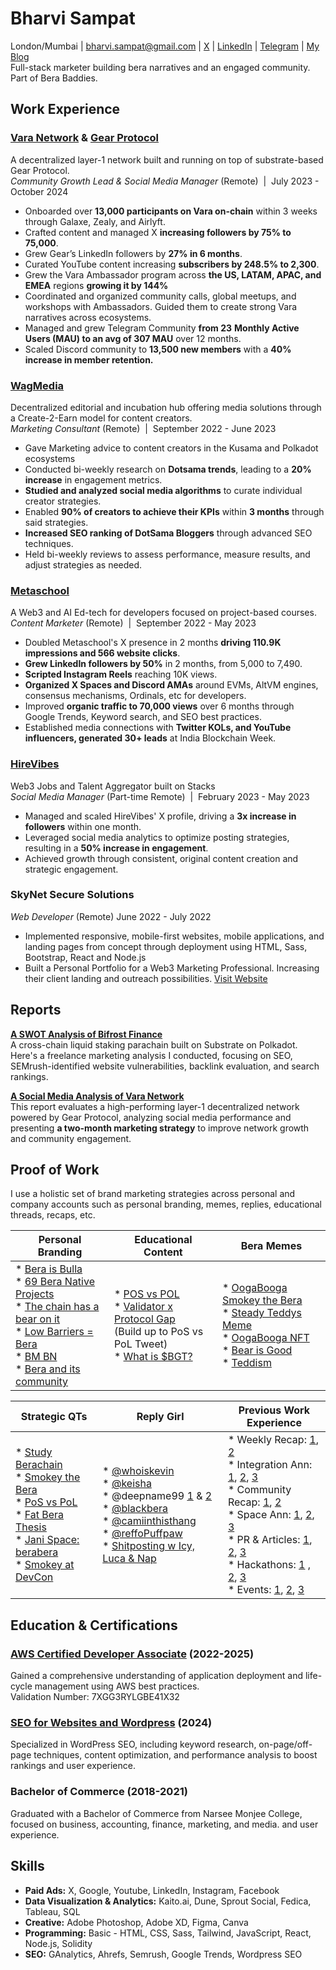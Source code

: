 # **Bharvi Sampat**  
London/Mumbai | bharvi.sampat@gmail.com | [X](https://x.com/bharvisampat) | [LinkedIn](https://www.linkedin.com/in/bharvi-sampat/) | [Telegram](https://t.me/bharvisampat) | [My Blog](https://substack.com/@bharvisampat)  
Full-stack marketer building bera narratives and an engaged community. Part of Bera Baddies.

## **Work Experience**  

### [**Vara Network**](https://vara.network) **& [Gear Protocol](https://gear-tech.io/)**
A decentralized layer-1 network built and running on top of substrate-based Gear Protocol.<br>
*Community Growth Lead & Social Media Manager* (Remote) &nbsp;|&nbsp; July 2023 \- October 2024

* Onboarded over **13,000 participants on Vara on-chain** within 3 weeks through Galaxe, Zealy, and Airlyft.  
* Crafted content and managed X  **increasing followers by 75% to 75,000**.  
* Grew Gear’s LinkedIn followers by **27% in 6 months**.  
* Curated YouTube content increasing **subscribers by 248.5% to 2,300**.  
* Grew the Vara Ambassador program across **the US, LATAM, APAC, and EMEA** regions **growing it by 144%**   
* Coordinated and organized community calls, global meetups, and workshops with Ambassadors. Guided them to create strong Vara narratives across ecosystems.   
* Managed and grew Telegram Community **from 23** **Monthly Active Users (MAU) to an avg of 307 MAU** over 12 months.  
* Scaled Discord community to **13,500 new members** with a **40% increase in member retention.**

### [**WagMedia**](https://thewagmedia.com/)
Decentralized editorial and incubation hub offering media solutions through a Create-2-Earn model for content creators. <br>
*Marketing Consultant* (Remote) &nbsp;|&nbsp; September 2022 \- June 2023

* Gave Marketing advice to content creators in the Kusama and Polkadot ecosystems  
* Conducted bi-weekly research on **Dotsama trends**, leading to a **20% increase** in engagement metrics.  
* **Studied and analyzed social media algorithms** to curate individual creator strategies.  
* Enabled **90% of creators to achieve their KPIs** within **3 months** through said strategies.  
* **Increased SEO ranking of DotSama Bloggers** through advanced SEO techniques.  
* Held bi-weekly reviews to assess performance, measure results, and adjust strategies as needed.


### [**Metaschool**](https://metaschool.so/)  
A Web3 and AI Ed-tech for developers focused on project-based courses. <br>
*Content Marketer*  (Remote) &nbsp;|&nbsp; September 2022 \- May 2023

* Doubled Metaschool's X presence in 2 months **driving 110.9K impressions and 566 website clicks**.  
* **Grew LinkedIn followers by 50%** in 2 months, from 5,000 to 7,490.  
* **Scripted Instagram Reels** reaching 10K views.  
* **Organized X Spaces and Discord AMAs** around EVMs, AltVM engines, consensus mechanisms, Ordinals, etc for developers.  
* Improved **organic traffic to 70,000 views** over 6 months through Google Trends, Keyword search, and SEO best practices.  
* Established media connections with **Twitter KOLs, and YouTube influencers, generated 30+ leads** at India Blockchain Week.

### [**HireVibes**](https://www.hirevibes.com/)
Web3 Jobs and Talent Aggregator built on Stacks <br> 
*Social Media Manager* (Part-time Remote) &nbsp;|&nbsp; February 2023 \- May 2023

* Managed and scaled HireVibes' X profile, driving a **3x increase in followers** within one month.  
* Leveraged social media analytics to optimize posting strategies, resulting in a **50% increase in engagement**.  
* Achieved growth through consistent, original content creation and strategic engagement.

### **SkyNet Secure Solutions**
*Web Developer* (Remote)                                                                                                                                                       June 2022 \- July 2022

* Implemented responsive, mobile-first websites, mobile applications, and landing pages from concept through deployment using HTML, Sass, Bootstrap, React and Node.js  
* Built a Personal Portfolio for a Web3 Marketing Professional. Increasing their client landing and outreach possibilities. [Visit Website](https://pankajdalmia.netlify.app/)   
                                                                                                                                                                       

## **Reports**  

**[A SWOT Analysis of Bifrost Finance](https://github.com/Bharvi-Sampat/A-SWOT-Analysis/blob/main/Report%20-%20A%20SWOT%20Analysis%20of%20Bifrost%20Finance.pdf)**  
A cross-chain liquid staking parachain built on Substrate on Polkadot. Here's a freelance marketing analysis I conducted, focusing on SEO, SEMrush-identified website vulnerabilities, backlink evaluation, and search rankings.

[**A Social Media Analysis of Vara Network**](https://github.com/Bharvi-Sampat/A-SWOT-Analysis/blob/main/A%20Social%20Media%20Analysis%20of%20VARA%20Network.pdf)  
This report evaluates a high-performing layer-1 decentralized network powered by Gear Protocol, analyzing social media performance and presenting **a two-month marketing strategy** to improve network growth and community engagement.

## **Proof of Work**  

I use a holistic set of brand marketing strategies across personal and company accounts such as personal branding, memes, replies, educational threads, recaps, etc.



| **Personal Branding**                                                                                                                                                                                                                                                                                                                                                                                                                                                                                         | **Educational Content**                                                                                                                                                                                                                                                            | **Bera Memes**                                                                                                                                                                                                                                                                                                                                                                                             |
|---------------------------------------------------------------------------------------------------------------------------------------------------------------------------------------------------------------------------------------------------------------------------------------------------------------------------------------------------------------------------------------------------------------------------------------------------------------------------------------------------------------|------------------------------------------------------------------------------------------------------------------------------------------------------------------------------------------------------------------------------------------------------------------------------------|------------------------------------------------------------------------------------------------------------------------------------------------------------------------------------------------------------------------------------------------------------------------------------------------------------------------------------------------------------------------------------------------------------|
| * [Bera is Bulla](https://x.com/bharvisampat/status/1856323735369724020)  <br>* [69 Bera Native Projects](https://x.com/bharvisampat/status/1857805357135040828)  <br>* [The chain has a bear on it](https://x.com/bharvisampat/status/1858058069021790383)  <br>* [Low Barriers \= Bera](https://x.com/bharvisampat/status/1849703616325579095)  <br>* [BM BN](https://x.com/bharvisampat/status/1853452644364243115)  <br>* [Bera and its community](https://x.com/bharvisampat/status/1858545883790352735) | * [POS vs POL](https://x.com/bharvisampat/status/1858427425765707921)  <br>* [Validator x Protocol Gap](https://x.com/bharvisampat/status/1853419785511723039)  <br>  (Build up to PoS vs PoL Tweet)  <br>* [What is $BGT?](https://x.com/bharvisampat/status/1858098228602028480) | * [OogaBooga Smokey the Bera](https://x.com/bharvisampat/status/1859499489872015748)  <br>* [Steady Teddys Meme](https://x.com/bharvisampat/status/1846518282712424806)  <br>* [OogaBooga NFT](https://x.com/bharvisampat/status/1856267758377546177)  <br>* [Bear is Good](https://x.com/bharvisampat/status/1858856204237410353)  <br>* [Teddism](https://x.com/bharvisampat/status/1858905907528430041) |

| **Strategic QTs**                                                                                                                                                                                                                                                                                                                                                                                                                                                                            | **Reply Girl**                                                                                                                                                                                                                                                                                                                                                                                                                                                                                                                                                                                                                     | **Previous Work Experience**                                                                                                                                                                                                                                                                                                                                                                                                                                                                                                                                                                                                                                                                                                                                                                                                                                                                                                                                                                                                                                                                                                                                                                                                                                                                                 |
|----------------------------------------------------------------------------------------------------------------------------------------------------------------------------------------------------------------------------------------------------------------------------------------------------------------------------------------------------------------------------------------------------------------------------------------------------------------------------------------------|------------------------------------------------------------------------------------------------------------------------------------------------------------------------------------------------------------------------------------------------------------------------------------------------------------------------------------------------------------------------------------------------------------------------------------------------------------------------------------------------------------------------------------------------------------------------------------------------------------------------------------|-------------------------------------------------------------------------------------------------------------------------------------------------------------------------------------------------------------------------------------------------------------------------------------------------------------------------------------------------------------------------------------------------------------------------------------------------------------------------------------------------------------------------------------------------------------------------------------------------------------------------------------------------------------------------------------------------------------------------------------------------------------------------------------------------------------------------------------------------------------------------------------------------------------------------------------------------------------------------------------------------------------------------------------------------------------------------------------------------------------------------------------------------------------------------------------------------------------------------------------------------------------------------------------------------------|
| * [Study Berachain](https://x.com/bharvisampat/status/1856518890022391932)  <br>* [Smokey the Bera](https://x.com/bharvisampat/status/1855192705942352339)  <br>* [PoS vs PoL](https://x.com/bharvisampat/status/1858532132282396733)  <br>* [Fat Bera Thesis](https://x.com/bharvisampat/status/1858550163083543002)  <br>* [Jani Space:  berabera](https://x.com/bharvisampat/status/1854023342694756572)  <br>* [Smokey at DevCon](https://x.com/bharvisampat/status/1855874598543470784) | * [@whoiskevin](https://x.com/bharvisampat/status/1858195395354190088)   <br>* [@keisha](https://x.com/bharvisampat/status/1855863452876542079)  <br>* @deepname99 [1](https://x.com/bharvisampat/status/1857799801368150207) & [2](https://x.com/bharvisampat/status/1857773432814899599)  <br>* [@blackbera](https://x.com/bharvisampat/status/1858556352529830363)  <br>* [@camiinthisthang](https://x.com/bharvisampat/status/1856942893203923142)  <br>* [@reffoPuffpaw](https://x.com/bharvisampat/status/1858546239475720636)  <br>* [Shitposting w Icy, Luca & Nap](https://x.com/bharvisampat/status/1859867179006689791) | * Weekly Recap: [1](https://x.com/VaraNetwork/status/1790419328275554690), [2](https://x.com/VaraNetwork/status/1796149623247270068)  <br>* Integration Ann: [1](https://x.com/VaraNetwork/status/1788195680722493770), [2](https://x.com/VaraNetwork/status/1793250529289883758), [3](https://x.com/VaraNetwork/status/1811135809401266262)  <br>* Community Recap: [1](https://x.com/VaraNetwork/status/1784945447641182671), [2](https://x.com/VaraNetwork/status/1782465421477613781)  <br>* Space Ann: [1](https://x.com/VaraNetwork/status/1768955716369334403), [2](https://x.com/VaraNetwork/status/1785690655358066800), [3](https://x.com/VaraNetwork/status/1794727693805891917)  <br>* PR & Articles:  [1](https://x.com/VaraNetwork/status/1823373963084636228), [2](https://x.com/VaraNetwork/status/1780978924312228151), [3](https://x.com/VaraNetwork/status/1771877974272348534)  <br>* Hackathons: [1](https://x.com/VaraNetwork/status/1773726605203939611) , [2](https://x.com/VaraNetwork/status/1776218396721295837), [3](https://x.com/VaraNetwork/status/1814397320966090892)  <br>* Events: [1](https://x.com/VaraNetwork/status/1822981797699010689), [2](https://x.com/VaraNetwork/status/1779894868484989162), [3](https://x.com/VaraNetwork/status/1755565795214823492) |

## **Education & Certifications**  

### **[AWS Certified Developer Associate](https://aws.amazon.com/verification)** (2022-2025)  
Gained a comprehensive understanding of application deployment and life-cycle management using AWS best practices.  
Validation Number: 7XGG3RYLGBE41X32  
### [**SEO for Websites and Wordpress**](https://www.udemy.com/certificate/UC-64d03fea-94c3-444a-b6a2-61fdea827ec9/) (2024)  
Specialized in WordPress SEO, including keyword research, on-page/off-page techniques, content optimization, and performance analysis to boost rankings and user experience.

### **Bachelor of Commerce** (2018-2021) <br>
Graduated with a Bachelor of Commerce from Narsee Monjee College, focused on business, accounting, finance, marketing, and media. and user experience.  

## **Skills**  

- **Paid Ads:** X, Google, Youtube, LinkedIn, Instagram, Facebook  
- **Data Visualization & Analytics:** Kaito.ai, Dune, Sprout Social, Fedica, Tableau, SQL  
- **Creative:** Adobe Photoshop, Adobe XD, Figma, Canva  
- **Programming:**  Basic \- HTML, CSS, Sass, Tailwind, JavaScript, React, Node.js, Solidity  
- **SEO:** GAnalytics, Ahrefs, Semrush, Google Trends, Wordpress SEO

